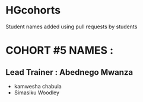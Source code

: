 # HGcohorts
Student names added using pull requests by students

# COHORT #5 NAMES :
## Lead Trainer : Abednego Mwanza
- kamwesha chabula
- Simasiku Woodley
